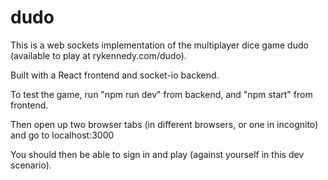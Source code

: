 # dudo

This is a web sockets implementation of the multiplayer dice game dudo (available to play at rykennedy.com/dudo). 

Built with a React frontend and socket-io backend.

To test the game, run "npm run dev" from backend, and "npm start" from frontend.

Then open up two browser tabs (in different browsers, or one in incognito) and go to localhost:3000

You should then be able to sign in and play (against yourself in this dev scenario).
